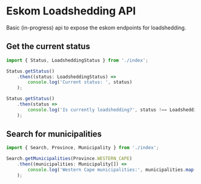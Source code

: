 # Eskom Loadshedding API

Basic (in-progress) api to expose the eskom endpoints for loadshedding.

## Get the current status

```js
import { Status, LoadsheddingStatus } from './index';

Status.getStatus()
    .then((status: LoadsheddingStatus) =>
        console.log('Current status: ', status)
    );

Status.getStatus()
    .then(status =>
        console.log('Is currently loadshedding?', status !== LoadsheddingStatus.NOT_LOADSHEDDING)
    );
```

## Search for municipalities

```js
import { Search, Province, Municipality } from './index';

Search.getMunicipalities(Province.WESTERN_CAPE)
    .then((municipalities: Municipality[]) => 
        console.log('Western Cape municipalities:', municipalities.map((el: Municipality) => el.name))
    );

```
